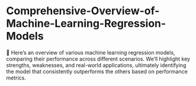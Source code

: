 # Comprehensive-Overview-of-Machine-Learning-Regression-Models
🚀 Here’s an overview of various machine learning regression models, comparing their performance across different scenarios. We’ll highlight key strengths, weaknesses, and real-world applications, ultimately identifying the model that consistently outperforms the others based on performance metrics.
